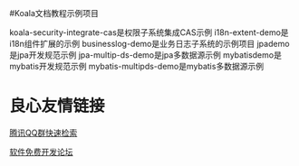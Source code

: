 #Koala文档教程示例项目

koala-security-integrate-cas是权限子系统集成CAS示例 
i18n-extent-demo是i18n组件扩展的示例 
businesslog-demo是业务日志子系统的示例项目
jpademo是jpa开发规范示例 
jpa-multip-ds-demo是jpa多数据源示例 
mybatisdemo是mybatis开发规范示例 
mybatis-multipds-demo是mybatis多数据源示例

 # 良心友情链接

[腾讯QQ群快速检索](http://u.720life.cn/s/8cf73f7c)

[软件免费开发论坛](http://u.720life.cn/s/bbb01dc0)